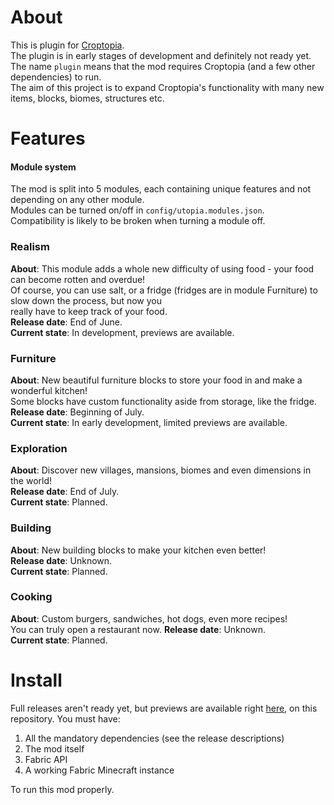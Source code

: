 # About
This is plugin for [Croptopia](https://github.com/ExcessiveAmountsOfZombies/Croptopia).  
The plugin is in early stages of development and definitely not ready yet.  
The name ```plugin``` means that the mod requires Croptopia (and a few other dependencies) to run.  
The aim of this project is to expand Croptopia's functionality with many new items, blocks, biomes, structures etc.

# Features

#### Module system
The mod is split into 5 modules, each containing unique features and not depending on any other module.  
Modules can be turned on/off in ```config/utopia.modules.json```.  
Compatibility is likely to be broken when turning a module off.

### Realism

**About**: This module adds a whole new difficulty of using food - your food can become rotten and overdue!  
Of course, you can use salt, or a fridge (fridges are in module Furniture) to slow down the process, but now you  
really have to keep track of your food.  
**Release date**: End of June.  
**Current state**: In development, previews are available.

### Furniture

**About**: New beautiful furniture blocks to store your food in and make a wonderful kitchen!  
Some blocks have custom functionality aside from storage, like the fridge.  
**Release date**: Beginning of July.  
**Current state**: In early development, limited previews are available.

### Exploration

**About**: Discover new villages, mansions, biomes and even dimensions in the world!  
**Release date**: End of July.  
**Current state**: Planned.

### Building

**About**: New building blocks to make your kitchen even better!  
**Release date**: Unknown.  
**Current state**: Planned.

### Cooking

**About**: Custom burgers, sandwiches, hot dogs, even more recipes!  
You can truly open a restaurant now.
**Release date**: Unknown.  
**Current state**: Planned.

# Install

Full releases aren't ready yet, but previews are available right [here](https://github.com/RedGrapefruit09/Utopia/releases), on this repository.
You must have:

1. All the mandatory dependencies (see the release descriptions)
2. The mod itself
3. Fabric API
4. A working Fabric Minecraft instance  

To run this mod properly.  
